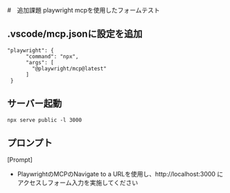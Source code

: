 #　追加課題
playwright mcpを使用したフォームテスト

## .vscode/mcp.jsonに設定を追加
```
"playwright": {
      "command": "npx",
      "args": [
        "@playwright/mcp@latest"
      ]
 }
```

## サーバー起動
```
npx serve public -l 3000
```

## プロンプト
[Prompt]
- PlaywrightのMCPのNavigate to a URLを使用し、http://localhost:3000 にアクセスしフォーム入力を実施してください
